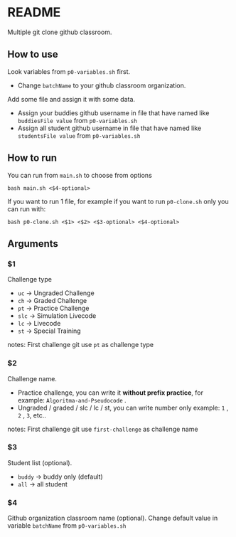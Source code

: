 # README
Multiple git clone github classroom.

## How to use
Look variables from ```p0-variables.sh``` first.
- Change ```batchName``` to your github classroom organization.

Add some file and assign it with some data.
- Assign your buddies github username in file that have named like ```buddiesFile value```  from ```p0-variables.sh```
- Assign all student github username in file that have named like ```studentsFile value``` from ```p0-variables.sh```

## How to run
You can run from ```main.sh``` to choose from options
```
bash main.sh <$4-optional>
```

If you want to run 1 file, for example if you want to run ```p0-clone.sh``` only you can run with:
```
bash p0-clone.sh <$1> <$2> <$3-optional> <$4-optional>
```

## Arguments
### $1
Challenge type
- ```uc``` -> Ungraded Challenge
- ```ch``` -> Graded Challenge
- ```pt``` -> Practice Challenge
- ```slc``` -> Simulation Livecode
- ```lc``` -> Livecode
- ```st``` -> Special Training

notes: First challenge git use ```pt``` as challenge type

### $2
Challenge name.
- Practice challenge, you can write it <strong>without prefix practice</strong>, for example: ```Algoritma-and-Pseudocode``` .
- Ungraded / graded / slc / lc / st, you can write number only example: ```1``` , ```2``` , ```3```, etc..

notes: First challenge git use ```first-challenge``` as challenge name

### $3
Student list (optional).
- ```buddy``` -> buddy only (default)
- ```all``` -> all student

### $4
Github organization classroom name (optional). Change default value in variable ```batchName``` from ```p0-variables.sh```
